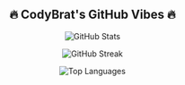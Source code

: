 <h2 align="center">🔥 CodyBrat's GitHub Vibes 🔥</h2>

<p align="center">
  <img src="https://github-readme-stats.vercel.app/api?username=CodyBrat&show_icons=true&theme=tokyonight&hide_border=true&border_radius=15" alt="GitHub Stats" />
</p>

<p align="center">
  <img src="https://streak-stats.demolab.com?user=CodyBrat&theme=tokyonight&hide_border=true&border_radius=15" alt="GitHub Streak" />
</p>

<p align="center">
  <img src="https://github-readme-stats.vercel.app/api/top-langs/?username=CodyBrat&layout=compact&theme=tokyonight&hide_border=true&border_radius=15" alt="Top Languages" />
</p>
